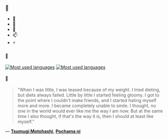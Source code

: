 ### 👋

- 🔭
- 🌱
- 💬
- 📫
- ⚡

#### 🧏

[![Most used languages](https://github-readme-stats-aynah.vercel.app/api/top-langs/?username=aynh&theme=solarized-dark&langs_count=6&layout=compact&hide_title=true)](https://github.com/anuraghazra/github-readme-stats#gh-dark-mode-only)
[![Most used languages](https://github-readme-stats-aynah.vercel.app/api/top-langs/?username=aynh&theme=solarized-light&langs_count=6&layout=compact&hide_title=true)](https://github.com/anuraghazra/github-readme-stats#gh-light-mode-only)

#### 💬

> "When I was little, I was teased because of my weight. I tried dieting, but diets always failed. Little by little I started feeling gloomy. I got to the point where I couldn't make friends, and I started hating myself more and more. I became completely unable to smile. I thought, no one in the world would ever like me the way I am now. But at the same time I also thought, if that's the way it is, then I should at least like myself."

&mdash; [**Tsumugi Motohashi**](https://myanimelist.net/character.php?q=Tsumugi%20Motohashi&cat=character), [**Pochama ni**](https://myanimelist.net/search/all?q=Pochama%20ni&cat=all)
